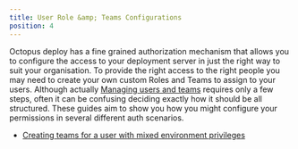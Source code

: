 ```yaml
---
title: User Role &amp; Teams Configurations
position: 4
---
```


Octopus deploy has a fine grained authorization mechanism that allows you to configure the access to your deployment server in just the right way to suit your organisation. To provide the right access to the right people you may need to create your own custom Roles and Teams to assign to your users. Although actually [Managing users and teams](/docs/administration/managing-users-and-teams/index.md) requires only a few steps, often it can be confusing deciding exactly how it should be all structured. These guides aim to show you how you might configure your permissions in several different auth scenarios.

- [Creating teams for a user with mixed environment privileges](/docs/guides/user-role-&-teams-configurations/creating-teams-for-a-user-with-mixed-environment-privileges.md)
